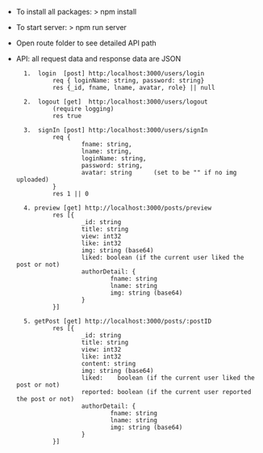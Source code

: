 
* To install all packages: > npm install

* To start server:         > npm run server

* Open route folder to see detailed API path

* API: all request data and response data are JSON

        1.  login  [post] http:/localhost:3000/users/login
                req { loginName: string, password: string}  
                res {_id, fname, lname, avatar, role} || null           

        2.  logout [get]  http:/localhost:3000/users/logout  
                (require logging)
                res true

        3.  signIn [post] http:/localhost:3000/users/signIn
                req {
                        fname: string,
                        lname: string,
                        loginName: string, 
                        password: string,
                        avatar: string      (set to be "" if no img uploaded)
                }  
                res 1 || 0

        4. preview [get] http://localhost:3000/posts/preview
                res [{
                        _id: string
                        title: string
                        view: int32
                        like: int32
                        img: string (base64)
                        liked: boolean (if the current user liked the post or not)
                        authorDetail: {
                                fname: string
                                lname: string
                                img: string (base64)
                        }
                }]

        5. getPost [get] http://localhost:3000/posts/:postID
                res [{
                        _id: string
                        title: string
                        view: int32
                        like: int32
                        content: string
                        img: string (base64)
                        liked:    boolean (if the current user liked the post or not)
                        reported: boolean (if the current user reported the post or not)
                        authorDetail: {
                                fname: string
                                lname: string
                                img: string (base64)
                        }
                }]
